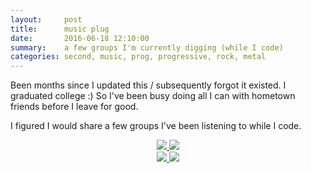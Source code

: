 ```yaml
---
layout:     post
title:      music plug
date:       2016-06-18 12:10:00
summary:    a few groups I'm currently digging (while I code)
categories: second, music, prog, progressive, rock, metal
---
```


Been months since I updated this / subsequently forgot it existed. I graduated college :) So I've been busy doing all I can with hometown friends before I leave for good.

I figured I would share a few groups I've been listening to while I code.

<div class="records" style="text-align:center;">
  <div>
    <a href="https://open.spotify.com/album/3DAdmvkEM9Po4AAMLEBGut">
      <img src="{{ site.url }}{{ site.baseurl  }}assets/dreamless.jpg"/>
    </a>
    <a href="https://open.spotify.com/album/3b4E89rxzZQ9zkhgKpj8N4">
      <img src="{{ site.url }}{{ site.baseurl  }}/assets/pink.jpg"/>
    </a>
  </div>
  <div>
    <a href="https://open.spotify.com/album/6IxHC7QpQws3kCQkmgjKBs"/>
    <img src="{{ site.url }}{{ site.baseurl  }}/assets/above.jpg"/>
    <a href="https://open.spotify.com/album/5KrMBe9A4OLbz45Ox2Q1Mu"/>
    <img src="{{ site.url }}{{ site.baseurl  }}/assets/ys.jpg"/>
  </div>
</div>
